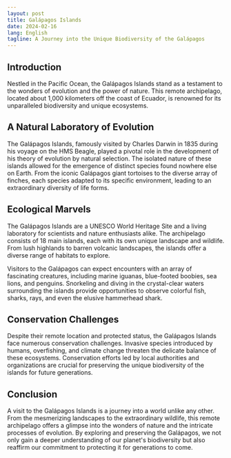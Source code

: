 ```yaml
---
layout: post
title: Galápagos Islands
date: 2024-02-16
lang: English
tagline: A Journey into the Unique Biodiversity of the Galápagos
---
```


## Introduction

Nestled in the Pacific Ocean, the Galápagos Islands stand as a testament to the wonders of evolution and the power of nature. This remote archipelago, located about 1,000 kilometers off the coast of Ecuador, is renowned for its unparalleled biodiversity and unique ecosystems. 

## A Natural Laboratory of Evolution

The Galápagos Islands, famously visited by Charles Darwin in 1835 during his voyage on the HMS Beagle, played a pivotal role in the development of his theory of evolution by natural selection. The isolated nature of these islands allowed for the emergence of distinct species found nowhere else on Earth. From the iconic Galápagos giant tortoises to the diverse array of finches, each species adapted to its specific environment, leading to an extraordinary diversity of life forms.

## Ecological Marvels

The Galápagos Islands are a UNESCO World Heritage Site and a living laboratory for scientists and nature enthusiasts alike. The archipelago consists of 18 main islands, each with its own unique landscape and wildlife. From lush highlands to barren volcanic landscapes, the islands offer a diverse range of habitats to explore.

Visitors to the Galápagos can expect encounters with an array of fascinating creatures, including marine iguanas, blue-footed boobies, sea lions, and penguins. Snorkeling and diving in the crystal-clear waters surrounding the islands provide opportunities to observe colorful fish, sharks, rays, and even the elusive hammerhead shark.

## Conservation Challenges

Despite their remote location and protected status, the Galápagos Islands face numerous conservation challenges. Invasive species introduced by humans, overfishing, and climate change threaten the delicate balance of these ecosystems. Conservation efforts led by local authorities and organizations are crucial for preserving the unique biodiversity of the islands for future generations.

## Conclusion

A visit to the Galápagos Islands is a journey into a world unlike any other. From the mesmerizing landscapes to the extraordinary wildlife, this remote archipelago offers a glimpse into the wonders of nature and the intricate processes of evolution. By exploring and preserving the Galápagos, we not only gain a deeper understanding of our planet's biodiversity but also reaffirm our commitment to protecting it for generations to come.
